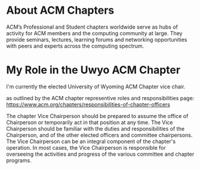 # About ACM Chapters
ACM’s Professional and Student chapters worldwide serve as hubs of activity for ACM members and the computing community at large. 
They provide seminars, lectures, learning forums and networking opportunities with peers and experts across the computing spectrum.

# My Role in the Uwyo ACM Chapter
I'm currently the elected University of Wyoming ACM Chapter vice chair.

as outlined by the ACM chapter representive roles and responsibilities page:
https://www.acm.org/chapters/responsibilities-of-chapter-officers

The chapter Vice Chairperson should be prepared to assume the office of Chairperson or temporarily act in that position at any time.
The Vice Chairperson should be familiar with the duties and responsibilities of the Chairperson, and of the other elected officers and committee chairpersons.
The Vice Chairperson can be an integral component of the chapter's operation. 
In most cases, the Vice Chairperson is responsible for overseeing the activities and progress of the various committee and chapter programs.
